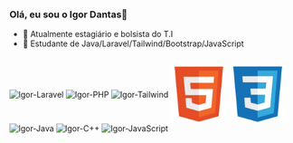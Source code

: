 ### Olá, eu sou o Igor Dantas👋

- 🔭 Atualmente estagiário e bolsista do T.I
- 🌱 Estudante de Java/Laravel/Tailwind/Bootstrap/JavaScript

<div style="display: inline_block"><br>
  <img align="center" alt="Igor-Laravel" height="100" width="100" src="https://img.icons8.com/nolan/96/laravel.png">
  <img align="center" alt="Igor-PHP" height="100" width="100" src="https://cdn.jsdelivr.net/gh/devicons/devicon/icons/php/php-original.svg">
  <img align="center" alt="Igor-Tailwind" height="150" width="150" src="https://cdn.jsdelivr.net/gh/devicons/devicon/icons/tailwindcss/tailwindcss-original-wordmark.svg">
  <img align="center" alt="Igor-HTML" height="100" width="100" src="https://raw.githubusercontent.com/devicons/devicon/master/icons/html5/html5-original.svg">
  <img align="center" alt="Igor-CSS" height="100" width="100" src="https://raw.githubusercontent.com/devicons/devicon/master/icons/css3/css3-original.svg">
  <img align="center" alt="Igor-Java" height="100" width="100" src="https://cdn.jsdelivr.net/gh/devicons/devicon/icons/java/java-original-wordmark.svg">
  <img align="center" alt="Igor-C++" height="100" width="100" src="https://cdn.jsdelivr.net/gh/devicons/devicon/icons/cplusplus/cplusplus-original.svg">
  <img align="center" alt="Igor-JavaScript" height="100" width="100" src="https://img.icons8.com/color/48/javascript--v1.png" alt="javascript--v1">
</div>
  
  ##
<!-- Seção Das Redes Sociais -->

